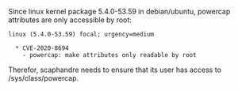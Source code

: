 Since linux kernel package 5.4.0-53.59 in debian/ubuntu, powercap attributes are only accessible by root:

    linux (5.4.0-53.59) focal; urgency=medium

      * CVE-2020-8694
        - powercap: make attributes only readable by root

Therefor, scaphandre needs to ensure that its user has access to /sys/class/powercap.